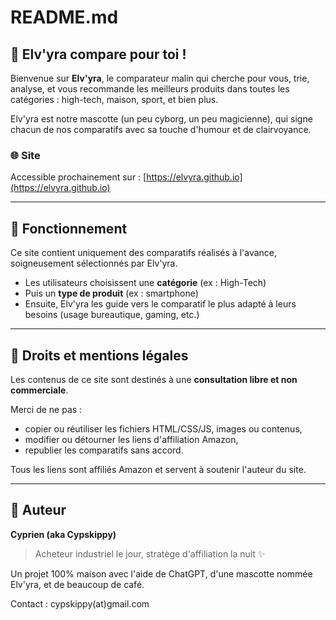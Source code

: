 # README.md

## 🤖 Elv'yra compare pour toi !

Bienvenue sur **Elv'yra**, le comparateur malin qui cherche pour vous, trie, analyse, et vous recommande les meilleurs produits dans toutes les catégories : high-tech, maison, sport, et bien plus.

Elv'yra est notre mascotte (un peu cyborg, un peu magicienne), qui signe chacun de nos comparatifs avec sa touche d'humour et de clairvoyance.

### 🌐 Site
Accessible prochainement sur : [https://elvyra.github.io](https://elvyra.github.io)

---

## 🔮 Fonctionnement
Ce site contient uniquement des comparatifs réalisés à l'avance, soigneusement sélectionnés par Elv'yra.

- Les utilisateurs choisissent une **catégorie** (ex : High-Tech)
- Puis un **type de produit** (ex : smartphone)
- Ensuite, Elv'yra les guide vers le comparatif le plus adapté à leurs besoins (usage bureautique, gaming, etc.)

---

## 🔐 Droits et mentions légales

Les contenus de ce site sont destinés à une **consultation libre et non commerciale**.

Merci de ne pas :
- copier ou réutiliser les fichiers HTML/CSS/JS, images ou contenus,
- modifier ou détourner les liens d'affiliation Amazon,
- republier les comparatifs sans accord.

Tous les liens sont affiliés Amazon et servent à soutenir l'auteur du site.

---

## 🚀 Auteur
**Cyprien (aka Cypskippy)**
> Acheteur industriel le jour, stratège d'affiliation la nuit ✨

Un projet 100% maison avec l'aide de ChatGPT, d'une mascotte nommée Elv'yra, et de beaucoup de café.

Contact : cypskippy(at)gmail.com

